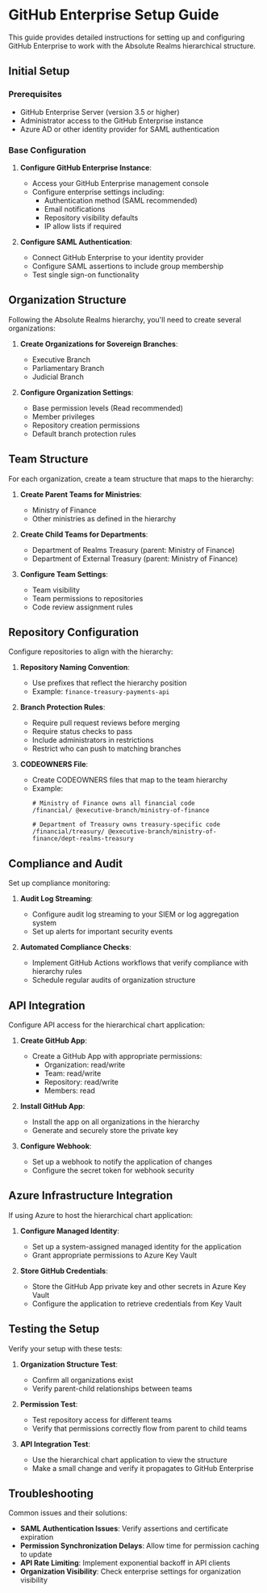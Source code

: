 # GitHub Enterprise Setup Guide

This guide provides detailed instructions for setting up and configuring GitHub Enterprise to work with the Absolute Realms hierarchical structure.

## Initial Setup

### Prerequisites

- GitHub Enterprise Server (version 3.5 or higher)
- Administrator access to the GitHub Enterprise instance
- Azure AD or other identity provider for SAML authentication

### Base Configuration

1. **Configure GitHub Enterprise Instance**:
   - Access your GitHub Enterprise management console
   - Configure enterprise settings including:
     - Authentication method (SAML recommended)
     - Email notifications
     - Repository visibility defaults
     - IP allow lists if required

2. **Configure SAML Authentication**:
   - Connect GitHub Enterprise to your identity provider
   - Configure SAML assertions to include group membership
   - Test single sign-on functionality

## Organization Structure

Following the Absolute Realms hierarchy, you'll need to create several organizations:

1. **Create Organizations for Sovereign Branches**:
   - Executive Branch
   - Parliamentary Branch 
   - Judicial Branch

2. **Configure Organization Settings**:
   - Base permission levels (Read recommended)
   - Member privileges
   - Repository creation permissions
   - Default branch protection rules

## Team Structure

For each organization, create a team structure that maps to the hierarchy:

1. **Create Parent Teams for Ministries**:
   - Ministry of Finance
   - Other ministries as defined in the hierarchy

2. **Create Child Teams for Departments**:
   - Department of Realms Treasury (parent: Ministry of Finance)
   - Department of External Treasury (parent: Ministry of Finance)

3. **Configure Team Settings**:
   - Team visibility
   - Team permissions to repositories
   - Code review assignment rules

## Repository Configuration

Configure repositories to align with the hierarchy:

1. **Repository Naming Convention**:
   - Use prefixes that reflect the hierarchy position
   - Example: `finance-treasury-payments-api`

2. **Branch Protection Rules**:
   - Require pull request reviews before merging
   - Require status checks to pass
   - Include administrators in restrictions
   - Restrict who can push to matching branches

3. **CODEOWNERS File**:
   - Create CODEOWNERS files that map to the team hierarchy
   - Example:
     ```
     # Ministry of Finance owns all financial code
     /financial/ @executive-branch/ministry-of-finance
     
     # Department of Treasury owns treasury-specific code
     /financial/treasury/ @executive-branch/ministry-of-finance/dept-realms-treasury
     ```

## Compliance and Audit

Set up compliance monitoring:

1. **Audit Log Streaming**:
   - Configure audit log streaming to your SIEM or log aggregation system
   - Set up alerts for important security events

2. **Automated Compliance Checks**:
   - Implement GitHub Actions workflows that verify compliance with hierarchy rules
   - Schedule regular audits of organization structure

## API Integration

Configure API access for the hierarchical chart application:

1. **Create GitHub App**:
   - Create a GitHub App with appropriate permissions:
     - Organization: read/write
     - Team: read/write
     - Repository: read/write
     - Members: read

2. **Install GitHub App**:
   - Install the app on all organizations in the hierarchy
   - Generate and securely store the private key

3. **Configure Webhook**:
   - Set up a webhook to notify the application of changes
   - Configure the secret token for webhook security

## Azure Infrastructure Integration

If using Azure to host the hierarchical chart application:

1. **Configure Managed Identity**:
   - Set up a system-assigned managed identity for the application
   - Grant appropriate permissions to Azure Key Vault

2. **Store GitHub Credentials**:
   - Store the GitHub App private key and other secrets in Azure Key Vault
   - Configure the application to retrieve credentials from Key Vault

## Testing the Setup

Verify your setup with these tests:

1. **Organization Structure Test**:
   - Confirm all organizations exist
   - Verify parent-child relationships between teams

2. **Permission Test**:
   - Test repository access for different teams
   - Verify that permissions correctly flow from parent to child teams

3. **API Integration Test**:
   - Use the hierarchical chart application to view the structure
   - Make a small change and verify it propagates to GitHub Enterprise

## Troubleshooting

Common issues and their solutions:

- **SAML Authentication Issues**: Verify assertions and certificate expiration
- **Permission Synchronization Delays**: Allow time for permission caching to update
- **API Rate Limiting**: Implement exponential backoff in API clients
- **Organization Visibility**: Check enterprise settings for organization visibility
